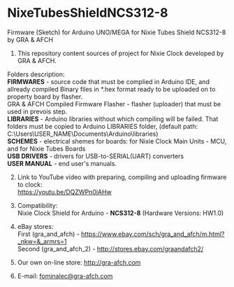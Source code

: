 # NixeTubesShieldNCS312-8
Firmware (Sketch) for Arduino UNO/MEGA for Nixie Tubes Shield NCS312-8 by GRA &amp; AFCH

1. This repository content sources of project for Nixie Clock developed by GRA & AFCH.  
	
 Folders description:    
  <b>FIRMWARES</b> - source code that must be complied in Arduino IDE, and allready compiled Binary files in *.hex format ready to be uploaded on to property board by flasher.    
  GRA & AFCH Compiled Firmware Flasher - flasher (uploader) that must be used in prevois step.    
  <b>LIBRARIES</b> - Arduino libraries without which compiling will be failed. That folders must be copied to Arduino LIBRARIES folder, (default path: C:\Users\USER_NAME\Documents\Arduino\libraries)    
  <b>SCHEMES</b> - electrical shemes for boards: for Nixie Clock Main Units - MCU, and for Nixie Tubes Boards    
  <b>USB DRIVERS</b> - drivers for USB-to-SERIAL(UART) converters    
  <b>USER MANUAL</b> - end user's manuals. 
  
2. Link to YouTube video with preparing, compiling and uploading firmware to clock:  
https://youtu.be/DQZWPn0iAHw  

3. Compatibility:  
	Nixie Clock Shield for Arduino - <b>NCS312-8</b> (Hardware Versions: HW1.0)
	
3. eBay stores:  
First (gra_and_afch) - https://www.ebay.com/sch/gra_and_afch/m.html?_nkw=&_armrs=1  
Second (gra_and_afch_2) - http://stores.ebay.com/graandafch2/  

4. Our own on-line store: http://gra-afch.com  

5. E-mail: fominalec@gra-afch.com  
